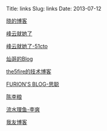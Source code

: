 Title: links
Slug: links
Date: 2013-07-12

[晓的博客](http://zhangxiaolong.org/)

[峰云就她了](http://blog.xiaorui.cc/)

[峰云就她了-51cto](http://rfyiamcool.blog.51cto.com/)

[灿哥的Blog](http://www.shencan.net/)

[the5fire的技术博客](http://www.the5fire.com/)

[FURION'S BLOG-思聪](http://www.furion.info/)

[陈李粮](http://www.chenliliang.com/)

[流水理鱼-李爽](http://www.iamle.com/)

[我友博客](http://54im.com/)








